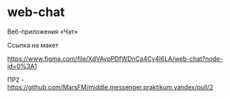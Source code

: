 # web-chat
Веб-приложения «Чат»


Ссылка на макет

https://www.figma.com/file/XdVAypPDfWDnCa4Cy4I6LA/web-chat?node-id=0%3A1

ПР2 - https://github.com/MarsFM/middle.messenger.praktikum.yandex/pull/2

